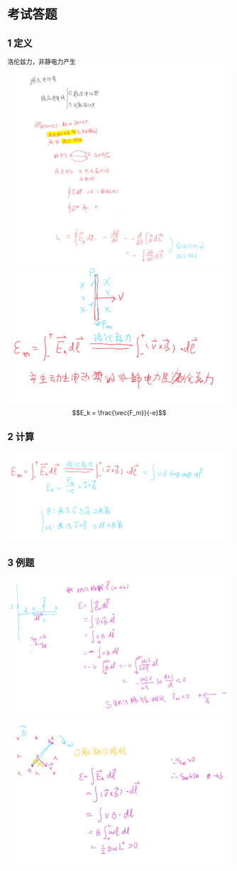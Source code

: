 # 考试答题  

## 1 定义  
洛伦兹力，非静电力产生
![Alt text](image-4.png)
![Alt text](image.png)
$$E_k = \frac{\vec{F_m}}{-e}$$

## 2 计算

![Alt text](image-1.png)

## 3 例题 

![Alt text](image-2.png)
![Alt text](image-3.png)